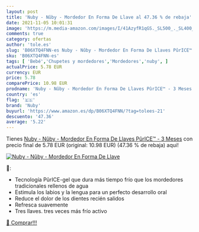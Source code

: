 ```yaml
---
layout: post
title: 'Nuby - Nûby - Mordedor En Forma De Llave al 47.36 % de rebaja'
date: 2021-11-05 10:01:31
image: 'https://m.media-amazon.com/images/I/41AzyfR1qGS._SL500_._SL400_.jpg'
comments: true
category: ofertas
author: 'tole.es'
slug: 'B06XTQ4FNN-es Nuby - Nûby - Mordedor En Forma De Llaves PûrICE™ - 3 Meses'
sku: 'B06XTQ4FNN-es'
tags: [ 'Bebé','Chupetes y mordedores','Mordedores','nuby', ]
actualPrice: 5.78 EUR
currency: EUR
price: 5.78
comparePrice: 10.98 EUR
prodname: 'Nuby - Nûby - Mordedor En Forma De Llaves PûrICE™ - 3 Meses'
country: 'es'
flag: '🇪🇸'
brand: 'Nuby'
buyurl: 'https://www.amazon.es/dp/B06XTQ4FNN/?tag=tolees-21'
descuento: '47.36'
average: '5.22'
---
```


Tienes [Nuby - Nûby - Mordedor En Forma De Llaves PûrICE™ - 3 Meses](https://www.amazon.es/dp/B06XTQ4FNN/?tag=tolees-21) con precio final de  5.78 EUR (original: 10.98 EUR) (47.36 %  de rebaja) aqui!

[![Nuby - Nûby - Mordedor En Forma De Llave](https://m.media-amazon.com/images/I/41AzyfR1qGS._SL500_._SL400_.jpg)](https://www.amazon.es/dp/B06XTQ4FNN/?tag=tolees-21)

🔎:

- Tecnología PûrICE-gel que dura más tiempo frío que los mordedores tradicionales rellenos de agua
- Estimula los labios y la lengua para un perfecto desarrollo oral
- Reduce el dolor de los dientes recién salidos
- Refresca suavemente
- Tres llaves. tres veces más frío activo

[🛒 Comprar!!!](https://www.amazon.es/dp/B06XTQ4FNN/?tag=tolees-21)
